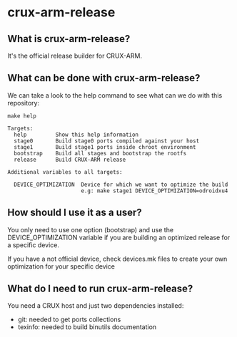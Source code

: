 # crux-arm-release
## What is crux-arm-release?
It's the official release builder for CRUX-ARM.

## What can be done with crux-arm-release?
We can take a look to the help command to see what can we do with this repository:
```
make help

Targets:
  help         Show this help information
  stage0       Build stage0 ports compiled against your host
  stage1       Build stage1 ports inside chroot environment
  bootstrap    Build all stages and bootstrap the rootfs
  release      Build CRUX-ARM release

Additional variables to all targets:

  DEVICE_OPTIMIZATION  Device for which we want to optimize the build
                       e.g: make stage1 DEVICE_OPTIMIZATION=odroidxu4
```

## How should I use it as a user?
You only need to use one option (bootstrap) and use the DEVICE_OPTIMIZATION variable
if you are building an optimized release for a specific device.

If you have a not official device, check devices.mk files to create your own
optimization for your specific device

## What do I need to run crux-arm-release?
You need a CRUX host and just two dependencies installed:
- git: needed to get ports collections
- texinfo: needed to build binutils documentation

